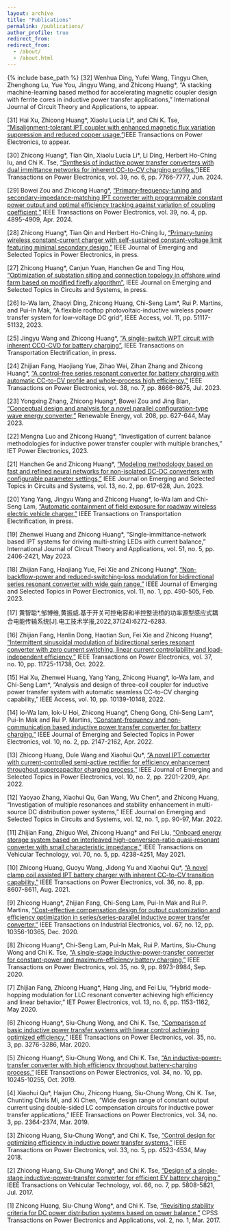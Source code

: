 ```yaml
---
layout: archive
title: "Publications"
permalink: /publications/
author_profile: true
redirect_from:
redirect_from: 
  - /about/
  - /about.html
---
```


{% include base_path %}
[32] Wenhua Ding, Yufei Wang, Tingyu Chen, Zhenghong Lu, Yue You, Jingyu Wang, and Zhicong Huang*, “A stacking machine-learning based method for accelerating magnetic coupler design with ferrite cores in inductive power transfer applications,” International Journal of Circuit Theory and Applications, to appear.

[31] Hai Xu, Zhicong Huang*, Xiaolu Lucia Li*, and Chi K. Tse, [“Misalignment-tolerant IPT coupler with enhanced magnetic flux variation suppression and reduced copper usage,”](https://ieeexplore.ieee.org/document/10494318)IEEE Transactions on Power Electronics, to appear.

[30] Zhicong Huang*, Tian Qin, Xiaolu Lucia Li*, Li Ding, Herbert Ho-Ching Iu, and Chi K. Tse, [“Synthesis of inductive power transfer converters with dual immittance networks for inherent CC-to-CV charging profiles,”](https://ieeexplore.ieee.org/document/10480593)IEEE Transactions on Power Electronics, vol. 39, no. 6, pp. 7766-7777, Jun. 2024.

[29] Bowei Zou and Zhicong Huang*, [“Primary-frequency-tuning and secondary-impedance-matching IPT converter with programmable constant power output and optimal efficiency tracking against variation of coupling coefficient,”](https://ieeexplore.ieee.org/document/10399825) IEEE Transactions on Power Electronics, vol. 39, no. 4, pp. 4895-4909, Apr. 2024.

[28] Zhicong Huang*, Tian Qin and Herbert Ho-Ching Iu, [“Primary-tuning wireless constant-current charger with self-sustained constant-voltage limit featuring minimal secondary design,”](https://ieeexplore.ieee.org/document/10175531) IEEE Journal of Emerging and Selected Topics in Power Electronics, in press.

[27] Zhicong Huang*, Canjun Yuan, Hanchen Ge and Ting Hou, [“Optimization of substation siting and connection topology in offshore wind farm based on modified firefly algorithm”](https://ieeexplore.ieee.org/document/10167658), IEEE Journal on Emerging and Selected Topics in Circuits and Systems, in press.

[26] Io-Wa Iam, Zhaoyi Ding, Zhicong Huang, Chi-Seng Lam*, Rui P. Martins, and Pui-In Mak, “A flexible rooftop photovoltaic-inductive wireless power transfer system for low-voltage DC grid”, IEEE Access, vol. 11, pp. 51117-51132, 2023.

[25] Jingyu Wang and Zhicong Huang*, [“A single-switch WPT circuit with inherent CCO-CVO for battery charging”](https://ieeexplore.ieee.org/abstract/document/10111058), IEEE Transactions on Transportation Electrification, in press.

[24] Zhijian Fang, Haojiang Yue, Zihao Wei, Zihan Zhang and Zhicong Huang*, [“A control-free series resonant converter for battery charging with automatic CC-to-CV profile and whole-process high efficiency,”](https://ieeexplore.ieee.org/document/10106451) IEEE Transactions on Power Electronics, vol. 38, no. 7, pp. 8666-8675, Jul. 2023.

[23] Yongxing Zhang, Zhicong Huang*, Bowei Zou and Jing Bian, [“Conceptual design and analysis for a novel parallel configuration-type wave energy converter,”](https://www.semanticscholar.org/paper/Conceptual-design-and-analysis-for-a-novel-parallel-Zhang-Huang/25ca1a8d4341ff5c57fc122016c156f6061c490c) Renewable Energy, vol. 208, pp. 627-644, May 2023.

[22] Mengna Luo and Zhicong Huang*, “Investigation of current balance methodologies for inductive power transfer coupler with multiple branches,” IET Power Electronics, 2023.

[21] Hanchen Ge and Zhicong Huang*, [“Modeling methodology based on fast and refined neural networks for non-isolated DC-DC converters with configurable parameter settings,”](https://ieeexplore.ieee.org/document/10057400) IEEE Journal on Emerging and Selected Topics in Circuits and Systems, vol. 13, no. 2, pp. 617-628, Jun. 2023.

[20] Yang Yang, Jingyu Wang and Zhicong Huang*, Io-Wa Iam and Chi-Seng Lam, [“Automatic containment of field exposure for roadway wireless electric vehicle charger,”](https://ieeexplore.ieee.org/abstract/document/10016653) IEEE Transactions on Transportation Electrification, in press.

[19] Zhenwei Huang and Zhicong Huang*, “Single-immittance-network based IPT systems for driving multi-string LEDs with current balance,” International Journal of Circuit Theory and Applications, vol. 51, no. 5, pp. 2406-2421, May 2023.

[18] Zhijian Fang, Haojiang Yue, Fei Xie and Zhicong Huang*, [“Non-backflow-power and reduced-switching-loss modulation for bidirectional series resonant converter with wide gain range,”](https://ieeexplore.ieee.org/document/9893116) IEEE Journal of Emerging and Selected Topics in Power Electronics, vol. 11, no. 1, pp. 490-505, Feb. 2023.

[17] 黄智聪*,邹博维,黄振威.基于开关可控电容和半控整流桥的功率源型感应式耦合电能传输系统[J].电工技术学报,2022,37(24):6272-6283.

[16] Zhijian Fang, Hanlin Dong, Haotian Sun, Fei Xie and Zhicong Huang*, [“Intermittent sinusoidal modulation of bidirectional series resonant converter with zero current switching, linear current controllability and load-independent efficiency,”](https://ieeexplore.ieee.org/document/9773036) IEEE Transactions on Power Electronics, vol. 37, no. 10, pp. 11725-11738, Oct. 2022.

[15] Hai Xu, Zhenwei Huang, Yang Yang, Zhicong Huang*, Io-Wa Iam, and Chi-Seng Lam*, “Analysis and design of three-coil coupler for inductive power transfer system with automatic seamless CC-to-CV charging capability,” IEEE Access, vol. 10, pp. 10139-10148, 2022.

[14] Io-Wa Iam, Iok-U Hoi, Zhicong Huang*, Cheng Gong, Chi-Seng Lam*, Pui-In Mak and Rui P. Martins, [“Constant-frequency and non-communication based inductive power transfer converter for battery charging,”](https://ieeexplore.ieee.org/document/9122562) IEEE Journal of Emerging and Selected Topics in Power Electronics, vol. 10, no. 2, pp. 2147-2162, Apr. 2022.

[13] Zhicong Huang, Dule Wang and Xiaohui Qu*, [“A novel IPT converter with current-controlled semi-active rectifier for efficiency enhancement throughout supercapacitor charging process,”](https://ieeexplore.ieee.org/document/9521199) IEEE Journal of Emerging and Selected Topics in Power Electronics, vol. 10, no. 2, pp. 2201-2209, Apr. 2022.

[12] Yaoyao Zhang, Xiaohui Qu, Gan Wang, Wu Chen*, and Zhicong Huang, “Investigation of multiple resonances and stability enhancement in multi-source DC distribution power systems,” IEEE Journal on Emerging and Selected Topics in Circuits and Systems, vol. 12, no. 1, pp. 90-97, Mar. 2022.

[11] Zhijian Fang, Zhiguo Wei, Zhicong Huang* and Fei Liu, [“Onboard energy storage system based on interleaved high-conversion-ratio quasi-resonant converter with small characteristic impedance,”](https://ieeexplore.ieee.org/document/9398577) IEEE Transactions on Vehicular Technology, vol. 70, no. 5, pp. 4238-4251, May 2021.

[10] Zhicong Huang, Guoyu Wang, Jidong Yu and Xiaohui Qu*, [“A novel clamp coil assisted IPT battery charger with inherent CC-to-CV transition capability,”](https://ieeexplore.ieee.org/document/9336253) IEEE Transactions on Power Electronics, vol. 36, no. 8, pp. 8607-8611, Aug. 2021.

[9] Zhicong Huang*, Zhijian Fang, Chi-Seng Lam, Pui-In Mak and Rui P. Martins, [“Cost-effective compensation design for output customization and efficiency optimization in series/series-parallel inductive power transfer converter,”](https://ieeexplore.ieee.org/document/8936524) IEEE Transactions on Industrial Electronics, vol. 67, no. 12, pp. 10356-10365, Dec. 2020.

[8] Zhicong Huang*, Chi-Seng Lam, Pui-In Mak, Rui P. Martins, Siu-Chung Wong and Chi K. Tse, [“A single-stage inductive-power-transfer converter for constant-power and maximum-efficiency battery charging,”](https://ieeexplore.ieee.org/document/8974434) IEEE Transactions on Power Electronics, vol. 35, no. 9, pp. 8973-8984, Sep. 2020.

[7] Zhijian Fang, Zhicong Huang*, Hang Jing, and Fei Liu, “Hybrid mode-hopping modulation for LLC resonant converter achieving high efficiency and linear behavior,” IET Power Electronics, vol. 13, no. 6, pp. 1153-1162, May 2020.

[6] Zhicong Huang*, Siu-Chung Wong, and Chi K. Tse, [“Comparison of basic inductive power transfer systems with linear control achieving optimized efficiency,”](https://ieeexplore.ieee.org/document/8782641) IEEE Transactions on Power Electronics, vol. 35, no. 3, pp. 3276-3286, Mar. 2020.

[5] Zhicong Huang*, Siu-Chung Wong, and Chi K. Tse, [“An inductive-power-transfer converter with high efficiency throughout battery-charging process,”](https://ieeexplore.ieee.org/document/8606167) IEEE Transactions on Power Electronics, vol. 34, no. 10, pp. 10245-10255, Oct. 2019.

[4] Xiaohui Qu*, Haijun Chu, Zhicong Huang, Siu-Chung Wong, Chi K. Tse, Chunting Chris Mi, and Xi Chen, “Wide design range of constant output current using double-sided LC compensation circuits for inductive power transfer applications,” IEEE Transactions on Power Electronics, vol. 34, no. 3, pp. 2364-2374, Mar. 2019.

[3] Zhicong Huang, Siu-Chung Wong*, and Chi K. Tse, [“Control design for optimizing efficiency in inductive power transfer systems,”](https://ieeexplore.ieee.org/document/7971993) IEEE Transactions on Power Electronics, vol. 33, no. 5, pp. 4523-4534, May 2018.

[2] Zhicong Huang, Siu-Chung Wong*, and Chi K. Tse, [“Design of a single-stage inductive-power-transfer converter for efficient EV battery charging,”](https://ieeexplore.ieee.org/document/7752915) IEEE Transactions on Vehicular Technology, vol. 66, no. 7, pp. 5808-5821, Jul. 2017.

[1] Zhicong Huang, Siu-Chung Wong*, and Chi K. Tse, [“Revisiting stability criteria for DC power distribution systems based on power balance,”](https://ieeexplore.ieee.org/document/7948000) CPSS Transactions on Power Electronics and Applications, vol. 2, no. 1, Mar. 2017.